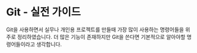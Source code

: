 # Git - 실전 가이드

Git을 사용하면서 실무나 개인용 프로젝트를 만들때 가장 많이 사용하는 명령어들을 위주로 정리하였습니다.
더 많은 기능이 존재하지만 Git을 쓴다면 기본적으로 알아야할 명령어들이라고 생각합니다.

